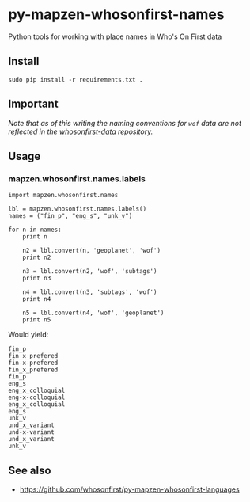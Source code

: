 # py-mapzen-whosonfirst-names

Python tools for working with place names in Who's On First data

## Install

```
sudo pip install -r requirements.txt .
```

## Important

_Note that as of this writing the naming conventions for `wof` data are not reflected in the [whosonfirst-data](https://github.com/whosonfirst/whosonfirst-data) repository._

## Usage

### mapzen.whosonfirst.names.labels

```
import mapzen.whosonfirst.names

lbl = mapzen.whosonfirst.names.labels()
names = ("fin_p", "eng_s", "unk_v")

for n in names:
	print n

	n2 = lbl.convert(n, 'geoplanet', 'wof')
	print n2

	n3 = lbl.convert(n2, 'wof', 'subtags')
	print n3

	n4 = lbl.convert(n3, 'subtags', 'wof')
	print n4

	n5 = lbl.convert(n4, 'wof', 'geoplanet')
	print n5
```

Would yield:

```
fin_p
fin_x_prefered
fin-x-prefered
fin_x_prefered
fin_p
eng_s
eng_x_colloquial
eng-x-colloquial
eng_x_colloquial
eng_s
unk_v
und_x_variant
und-x-variant
und_x_variant
unk_v
```

## See also

* https://github.com/whosonfirst/py-mapzen-whosonfirst-languages
